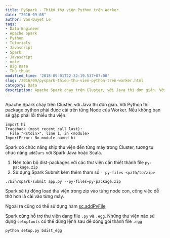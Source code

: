 ```yaml
---
title: PySpark - Thiếu thư viện Python trên Worker
date: "2016-09-08"
author: Van-Duyet Le
tags:
- Data Engineer
- Apache Spark
- Python
- Tutorials
- Javascript
- Spark
- Javascript
- note
- Big Data
- Thủ thuật
modified_time: '2018-09-01T22:32:19.537+07:00'
slug: /2016/09/pyspark-thieu-thu-vien-python-tren-worker.html
category: Data
description: Apache Spark chạy trên Cluster, với Java thì đơn giản. Với Python thì package python phải được cài trên từng Node của Worker. Nếu không bạn sẽ gặp phải lỗi thiếu thư viện.
---
```


Apache Spark chạy trên Cluster, với Java thì đơn giản. Với Python thì package python phải được cài trên từng Node của Worker. Nếu không bạn sẽ gặp phải lỗi thiếu thư viện.

```
import hi 
Traceback (most recent call last):
  File "<stdin>", line 1, in <module>
ImportError: No module named hi
```
Spark có chức năng ship thư viện đến từng máy trong Cluster, tương tự chức năng `addJars` với Spark Java hoặc Scala.

1. Nén toàn bộ dist-packages với các thư viện cần thiết thành file `py-package.zip`
2. Sử dụng Spark Submit kèm thêm tham số `--py-files <path/to/zip>`

```
./bin/spark-submit app.py --py-files=py-package.zip
```

Spark sẽ tự động load thư viện trong zip vào từng node con, công việc dễ thở hơn là cài vào từng máy.

Ngoài ra cũng có thể sử dụng hàm [sc.addPyFile](https://spark.apache.org/docs/latest/api/python/pyspark.html?highlight=addpyfile#pyspark.SparkContext.addPyFile)

Spark cũng hỗ trợ thư viện dạng file `.py` và `.egg`. Những thư viện nào sử dụng `setuptools` có thể dùng lệnh sau để đóng gói thành file `.egg`

```
python setup.py bdist_egg
```
